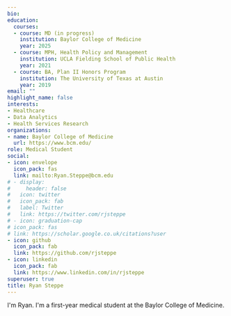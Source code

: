 ```yaml
---
bio: 
education:
  courses:
  - course: MD (in progress)
    institution: Baylor College of Medicine
    year: 2025
  - course: MPH, Health Policy and Management
    institution: UCLA Fielding School of Public Health
    year: 2021
  - course: BA, Plan II Honors Program
    institution: The University of Texas at Austin
    year: 2019
email: ""
highlight_name: false
interests:
- Healthcare
- Data Analytics
- Health Services Research
organizations:
- name: Baylor College of Medicine
  url: https://www.bcm.edu/
role: Medical Student
social:
- icon: envelope
  icon_pack: fas
  link: mailto:Ryan.Steppe@bcm.edu
# - display:
#     header: false
#   icon: twitter
#   icon_pack: fab
#   label: Twitter
#   link: https://twitter.com/rjsteppe
# - icon: graduation-cap
# icon_pack: fas
# link: https://scholar.google.co.uk/citations?user
- icon: github
  icon_pack: fab
  link: https://github.com/rjsteppe
- icon: linkedin
  icon_pack: fab
  link: https://www.linkedin.com/in/rjsteppe
superuser: true
title: Ryan Steppe
---
```


I'm Ryan. I'm a first-year medical student at the Baylor College of Medicine.

<!-- {{< icon name="download" pack="fas" >}} Download my {{< staticref "uploads/demo_resume.pdf" "newtab" >}}resume{{< /staticref >}}. -->
